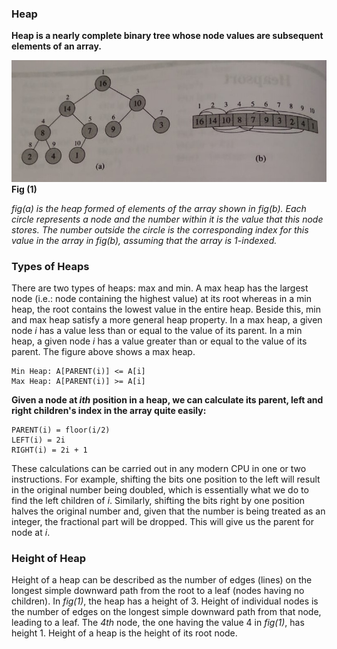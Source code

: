 ### Heap

**Heap is a nearly complete binary tree whose node values are subsequent 
elements of an array.**

![heap-diagram](../static/heaps.jpeg)
**Fig (1)**

_fig(a) is the heap formed of elements of the array shown in fig(b). Each circle
represents a node and the number within it is the value that this node stores.
The number outside the circle is the corresponding index for this value in the
array in fig(b), assuming that the array is 1-indexed._

### Types of Heaps
There are two types of heaps: max and min. A max heap has the largest node 
(i.e.: node containing the highest value) at its root whereas in a min heap, 
the root contains the lowest value in the entire heap. Beside this, min and max heap satisfy 
a more general heap property. In a max heap, a given node _i_ has a value less
than or equal to the value of its parent. In a min heap, a given node _i_ has
a value greater than or equal to the value of its parent. The figure above 
shows a max heap.

```
Min Heap: A[PARENT(i)] <= A[i]
Max Heap: A[PARENT(i)] >= A[i]
```

**Given a node at _ith_ position in a heap, we can calculate its parent, left 
and right children's index in the array quite easily:**

```
PARENT(i) = floor(i/2)
LEFT(i) = 2i
RIGHT(i) = 2i + 1
```

These calculations can be carried out in any modern CPU in one or two instructions.
For example, shifting the bits one position to the left will result in the original
number being doubled, which is essentially what we do to find the left children
of _i_. Similarly, shifting the bits right by one position halves the original
number and, given that the number is being treated as an integer, the fractional
part will be dropped. This will give us the parent for node at _i_.

### Height of Heap
Height of a heap can be described as the number of edges (lines) on the longest
simple downward path from the root to a leaf (nodes having no children). In _fig(1)_,
the heap has a height of 3. Height of individual nodes is the number of edges on the
longest simple downward path from that node, leading to a leaf. The _4th_ node, the
one having the value 4 in _fig(1)_, has height 1. Height of a heap is the height of
its root node.